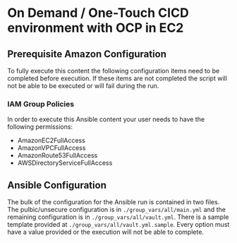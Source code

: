 # On Demand / One-Touch CICD environment with OCP in EC2

## Prerequisite Amazon Configuration
To fully execute this content the following configuration items need to be completed before execution. If these items are not completed the script will not be able to be executed or will fail during the run.

### IAM Group Policies
In order to execute this Ansible content your user needs to have the following permissions:
* AmazonEC2FullAccess
* AmazonVPCFullAccess
* AmazonRoute53FullAccess
* AWSDirectoryServiceFullAccess

## Ansible Configuration
The bulk of the configuration for the Ansible run is contained in two files. The pulbic/unsecure configuration is in `./group_vars/all/main.yml` and the remaining configuration is in `./group_vars/all/vault.yml`. There is a sample template provided at `./group_vars/all/vault.yml.sample`. Every option must have a value provided or the execution will not be able to complete.

